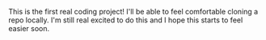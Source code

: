 This is the first real coding project! I'll be able to feel comfortable cloning a repo locally. I'm still real excited to do this and I hope this starts to feel easier soon. 